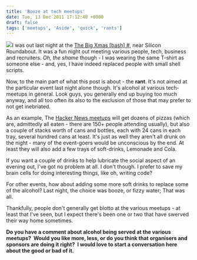 ```yaml
---
title: 'Booze at tech meetups'
date: Tue, 13 Dec 2011 17:12:48 +0000
draft: false
tags: ['meetups', 'Aside', 'quick', 'rants']
---
```


[![](https://www.phpscaling.com/wp-content/blogs.dir/6/files/2011/12/lg-go-away-tshirt.jpg)](http://www.thinkgeek.com/tshirts-apparel/unisex/frustrations/374d/)I was out last night at the [The Big Xmas \[bash\] #](http://lanyrd.com/2011/the-big-xmas-bash/), near Silicon Roundabout. It was a fun night out meeting various people, tech, business and recruiters. _Oh, the shame_ though - I was wearing the same T-shirt as someone else - and, yes, I have indeed replaced people with small shell scripts.

Now, to the main part of what this post is about - the **rant**. It's not aimed at the particular event last night alone though. It's alcohol at various tech-meetups in general. Look guys, you generally end up buying too much anyway, and all too often its also to the exclusion of those that may prefer to not get inebriated.

As an example, The [Hacker News meetups](http://lanyrd.com/2011/hn-london-nov/) will get dozens of pizzas (which are, admittedly all eaten - there are 150+ people attending usually), but also a couple of stacks worth of cans and bottles, each with 24 cans in each tray, several hundred cans at least. It's just as well they aren't all drunk on the night - many of the event-goers would be unconscious by the end. At least they will also add a few trays of soft-drinks, Lemonade and Cola.

If you want a couple of drinks to help lubricate the social aspect of an evening out, I've got no problem at all. I don't though. I prefer to save my brain cells for doing interesting things, like oh, writing code?

For other events, how about adding some more soft drinks to replace some of the alcohol? Last night, the choice was booze, or fizzy water; That was all.

Thankfully, people don't generally get blotto at the various meetups - at least that I've seen, but I expect there's been one or two that have swerved their way home sometimes.

**Do you have a comment about alcohol being served at the various meetups?  Would you like more, less, or do you think that organisers and sponsors are doing it right?  I would love to start a conversation here about the good or bad of it.**